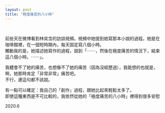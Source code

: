 ```yaml
---
layout: post
title: "極度痛苦的八小時"
---
```


  
&nbsp;
&nbsp;



前些天在微博看到林奕含的訪談視頻。視頻中她提到她寫那本小說的過程。她是在咖啡館裡，在一個短時期內，每天固定寫八個小時。
<br>觸動我的是，她描述她寫作的過程，說到「⋯⋯，然後在極度痛苦的情況下，結束這八個小時。⋯⋯」。

我體會不了她的痛苦，也想像不了她的痛苦（因為沒經歷過），我能想的也就是，啊，她那時肯定「非常非常」痛苦吧。
<br>不行，連這句都不該說。

有一點可以確定：我自己的「創作」過程，跟她比起來輕鬆太多了。
<br>即使這種東西是不可比較的，我依然從她的「極度痛苦的八小時」裡得到很多安慰

2020.6